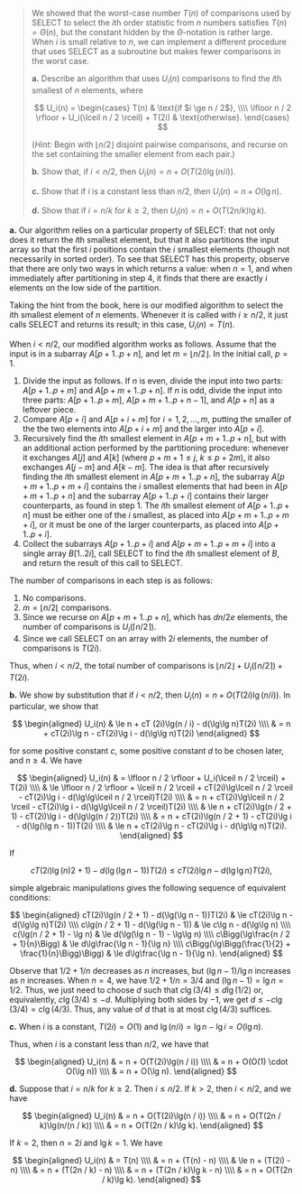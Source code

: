 > We showed that the worst-case number $T(n)$ of comparisons used by $\text{SELECT}$ to select the $i$th order statistic from $n$ numbers satisfies $T(n) = \Theta(n)$, but the constant hidden by the $\Theta$-notation is rather large. When $i$ is small relative to $n$, we can implement a different procedure that uses $\text{SELECT}$ as a subroutine but makes fewer comparisons in the worst case.
>
> **a.** Describe an algorithm that uses $U_i(n)$ comparisons to find the $i$th smallest of $n$ elements, where
>
> $$
> U_i(n) =
> \begin{cases}
> T(n) & \text{if $i \ge n / 2$}, \\\\
> \lfloor n / 2 \rfloor + U_i(\lceil n / 2 \rceil) + T(2i) & \text{otherwise}.
> \end{cases}
> $$
>
> ($\textit{Hint:}$ Begin with $\lfloor n / 2 \rfloor$ disjoint pairwise comparisons, and recurse on the set containing the smaller element from each pair.)
>
> **b.** Show that, if $i < n / 2$, then $U_i(n) = n + O(T(2i)\lg(n / i))$.
>
> **c.** Show that if $i$ is a constant less than $n / 2$, then $U_i(n) = n + O(\lg n)$.
>
> **d.** Show that if $i = n / k$ for $k \ge 2$, then $U_i(n) = n + O(T(2n / k)\lg k)$.

**a.** Our algorithm relies on a particular property of $\text{SELECT}$: that not only does it return the $i$th smallest element, but that it also partitions the input array so that the first $i$ positions contain the $i$ smallest elements (though not necessarily in sorted order). To see that $\text{SELECT}$ has this property, observe that there are only two ways in which returns a value: when $n = 1$, and when immediately after partitioning in step 4, it finds that there are exactly $i$ elements on the low side of the partition.

Taking the hint from the book, here is our modified algorithm to select the $i$th smallest element of $n$ elements. Whenever it is called with $i \ge n / 2$, it just calls $\text{SELECT}$ and returns its result; in this case, $U_i(n) = T(n)$.

When $i < n / 2$, our modified algorithm works as follows. Assume that the input is in a subarray $A[p + 1..p + n]$, and let $m = \lfloor n / 2 \rfloor$. In the initial call, $p = 1$.

1. Divide the input as follows. If $n$ is even, divide the input into two parts: $A[p + 1..p + m]$ and $A[p + m + 1..p + n]$. If $n$ is odd, divide the input into three parts: $A[p + 1..p + m]$, $A[p + m + 1..p + n - 1]$, and $A[p + n]$ as a leftover piece.
2. Compare $A[p + i]$ and $A[p + i + m]$ for $i = 1, 2, \ldots, m$, putting the smaller of the the two elements into $A[p + i + m]$ and the larger into $A[p + i]$.
3. Recursively find the $i$th smallest element in $A[p + m + 1..p + n]$, but with an additional action performed by the partitioning procedure: whenever it exchanges $A[j]$ and $A[k]$ (where $p + m + 1 \le j$, $k \le p + 2m$), it also exchanges $A[j - m]$ and $A[k - m]$. The idea is that after recursively finding the $i$th smallest element in $A[p + m + 1..p + n]$, the subarray $A[p + m + 1..p + m + i]$ contains the $i$ smallest elements that had been in $A[p + m + 1..p + n]$ and the subarray $A[p + 1..p + i]$ contains their larger counterparts, as found in step 1. The $i$th smallest element of $A[p + 1..p + n]$ must be either one of the $i$ smallest, as placed into $A[p + m + 1..p + m + i]$, or it must be one of the larger counterparts, as placed into $A[p + 1..p + i]$.
4. Collect the subarrays $A[p + 1..p + i]$ and $A[p + m + 1..p + m + i]$ into a single array $B[1..2i]$, call $\text{SELECT}$ to find the $i$th smallest element of $B$, and return the result of this call to $\text{SELECT}$.

The number of comparisons in each step is as follows:

1. No comparisons.
2. $m = \lfloor n / 2 \lfloor$ comparisons.
3. Since we recurse on $A[p + m + 1..p + n]$, which has $dn / 2e$ elements, the number of comparisons is $U_i(\lceil n / 2 \rceil)$.
4. Since we call $\text{SELECT}$ on an array with $2i$ elements, the number of comparisons is $T(2i)$.

Thus, when $i < n / 2$, the total number of comparisons is $\lfloor n / 2 \rfloor + U_i(\lceil n / 2 \rceil) + T(2i)$.

**b.** We show by substitution that if $i < n / 2$, then $U_i(n) = n + O(T(2i)\lg(n / i))$. In particular, we show that

$$
\begin{aligned}
U_i(n) & \le n + cT (2i)\lg(n / i) - d(\lg\lg n)T(2i) \\\\
       & =   n + cT(2i)\lg n - cT(2i)\lg i - d(\lg\lg n)T(2i)
\end{aligned}
$$

for some positive constant $c$, some positive constant $d$ to be chosen later, and $n \ge 4$. We have

$$
\begin{aligned}
U_i(n)
    & =   \lfloor n / 2 \rfloor + U_i(\lceil n / 2 \rceil) + T(2i) \\\\
    & \le \lfloor n / 2 \rfloor + \lceil n / 2 \rceil + cT(2i)\lg\lceil n / 2 \rceil - cT(2i)\lg i - d(\lg\lg\lceil n / 2 \rceil)T(2i) \\\\
    & =   n + cT(2i)\lg\lceil n / 2 \rceil - cT(2i)\lg i - d(\lg\lg\lceil n / 2 \rceil)T(2i) \\\\
    & \le n + cT(2i)\lg(n / 2 + 1) - cT(2i)\lg i - d(\lg\lg(n / 2))T(2i) \\\\
    & =   n + cT(2i)\lg(n / 2 + 1) - cT(2i)\lg i - d(\lg(\lg n - 1))T(2i) \\\\
    & \le n + cT(2i)\lg n - cT(2i)\lg i - d(\lg\lg n)T(2i).
\end{aligned}
$$

If

$$cT(2i)\lg(n)2 + 1) - d(\lg(\lg n - 1))T(2i) \le cT(2i)\lg n - d(\lg\lg n)T(2i),$$

simple algebraic manipulations gives the following sequence of equivalent conditions:

$$
\begin{aligned}
        cT(2i)\lg(n / 2 + 1) - d(\lg(\lg n - 1))T(2i) & \le cT(2i)\lg n - d(\lg\lg n)T(2i) \\\\
                  c\lg(n / 2 + 1) - d(\lg(\lg n - 1)) & \le c\lg n - d(\lg\lg n) \\\\
                            c(\lg(n / 2 + 1) - \lg n) & \le d(\lg(\lg n - 1) - \lg\lg n) \\\\
                  c\Bigg(\lg\frac{n / 2 + 1}{n}\Bigg) & \le d\lg\frac{\lg n - 1}{\lg n} \\\\
c\Bigg(\lg\Bigg(\frac{1}{2} + \frac{1}{n}\Bigg)\Bigg) & \le d\lg\frac{\lg n - 1}{\lg n}.
\end{aligned}
$$

Observe that $1 / 2 + 1 / n$ decreases as $n$ increases, but $(\lg n - 1) / \lg n$ increases as $n$ increases. When $n = 4$, we have $1 / 2 + 1 / n = 3 / 4$ and $(\lg n - 1) = \lg n = 1 / 2$. Thus, we just need to choose $d$ such that $c\lg(3 / 4) \le d\lg(1 / 2)$ or, equivalently, $c\lg(3 / 4) \le -d$. Multiplying both sides by $-1$, we get $d \le -c\lg(3 / 4) = c\lg(4 / 3)$. Thus, any value of $d$ that is at most $c\lg(4 / 3)$ suffices.

**c.** When $i$ is a constant, $T(2i) = O(1)$ and $\lg(n / i) = \lg n - \lg i = O(\lg n)$.

Thus, when $i$ is a constant less than $n / 2$, we have that

$$
\begin{aligned}
U_i(n) & = n + O(T(2i)\lg(n / i)) \\\\
       & = n + O(O(1) \cdot O(\lg n)) \\\\
       & = n + O(\lg n).
\end{aligned}
$$

**d.** Suppose that $i = n / k$ for $k \ge 2$. Then $i \le n / 2$. If $k > 2$, then $i < n / 2$, and we have

$$
\begin{aligned}
U_i(n) & = n + O(T(2i)\lg(n / i)) \\\\
       & = n + O(T(2n / k)\lg(n/(n / k)) \\\\
       & = n + O(T(2n / k)\lg k).
\end{aligned}
$$

If $k = 2$, then $n = 2i$ and $\lg k = 1$. We have

$$
\begin{aligned}
U_i(n) & =   T(n) \\\\
       & =   n + (T(n) - n) \\\\
       & \le n + (T(2i) - n) \\\\
       & =   n + (T(2n / k) - n) \\\\
       & =   n + (T(2n / k)\lg k - n) \\\\
       & =   n + O(T(2n / k)\lg k).
\end{aligned}
$$
